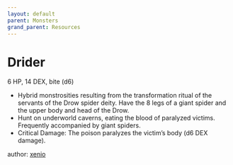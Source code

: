 ```yaml
---
layout: default
parent: Monsters
grand_parent: Resources
---
```


# Drider
6 HP, 14 DEX, bite (d6)  
- Hybrid monstrosities resulting from the transformation ritual of the servants of the Drow spider deity.   Have the 8 legs of a giant spider and the upper body and head of the Drow.  
- Hunt on underworld caverns, eating the blood of paralyzed victims.   Frequently accompanied by giant spiders.  
- Critical Damage: The poison paralyzes the victim’s body (d6 DEX damage).  

author: [xenio](https://xenioinabottle.blogspot.com)

